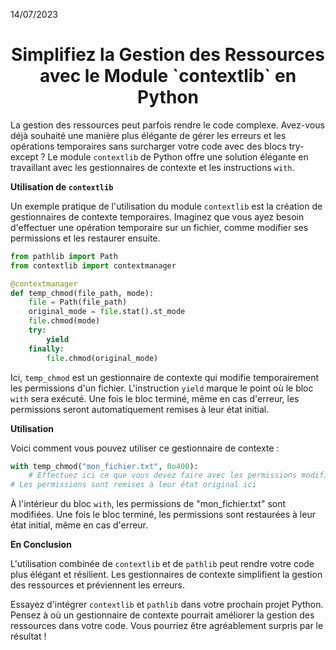 14/07/2023

<h1 align="center">Simplifiez la Gestion des Ressources avec le Module `contextlib` en Python</h1>


La gestion des ressources peut parfois rendre le code complexe. Avez-vous déjà souhaité une manière plus élégante de gérer les erreurs et les opérations temporaires sans surcharger votre code avec des blocs try-except ? Le module `contextlib` de Python offre une solution élégante en travaillant avec les gestionnaires de contexte et les instructions `with`.

**Utilisation de `contextlib`**

Un exemple pratique de l'utilisation du module `contextlib` est la création de gestionnaires de contexte temporaires. Imaginez que vous ayez besoin d'effectuer une opération temporaire sur un fichier, comme modifier ses permissions et les restaurer ensuite.

```python
from pathlib import Path
from contextlib import contextmanager

@contextmanager
def temp_chmod(file_path, mode):
    file = Path(file_path)
    original_mode = file.stat().st_mode
    file.chmod(mode)
    try:
        yield
    finally:
        file.chmod(original_mode)
```

Ici, `temp_chmod` est un gestionnaire de contexte qui modifie temporairement les permissions d'un fichier. L'instruction `yield` marque le point où le bloc `with` sera exécuté. Une fois le bloc terminé, même en cas d'erreur, les permissions seront automatiquement remises à leur état initial.

**Utilisation**

Voici comment vous pouvez utiliser ce gestionnaire de contexte :

```python
with temp_chmod("mon_fichier.txt", 0o400):
    # Effectuez ici ce que vous devez faire avec les permissions modifiées
# Les permissions sont remises à leur état original ici
```

À l'intérieur du bloc `with`, les permissions de "mon_fichier.txt" sont modifiées. Une fois le bloc terminé, les permissions sont restaurées à leur état initial, même en cas d'erreur.

**En Conclusion**

L'utilisation combinée de `contextlib` et de `pathlib` peut rendre votre code plus élégant et résilient. Les gestionnaires de contexte simplifient la gestion des ressources et préviennent les erreurs.

Essayez d'intégrer `contextlib` et `pathlib` dans votre prochain projet Python. Pensez à où un gestionnaire de contexte pourrait améliorer la gestion des ressources dans votre code. Vous pourriez être agréablement surpris par le résultat !